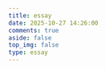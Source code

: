 ```yaml
---
title: essay
date: 2025-10-27 14:26:00
comments: true
aside: false
top_img: false
type: essay
---
```

